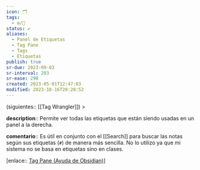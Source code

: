 ```yaml
---
icon: 🗂️
tags:
  - ⚙️/🔌
status: ✔️
aliases:
  - Panel de Etiquetas
  - Tag Pane
  - Tags
  - Etiquetas
publish: true
sr-due: 2023-09-03
sr-interval: 203
sr-ease: 290
created: 2023-05-01T12:47:03
modified: 2023-10-16T20:20:52
---
```


(siguientes:: [[Tag Wrangler]]) >

**description**:: Permite ver todas las etiquetas que están siendo usadas en un panel a la derecha.

**comentario**:: Es útil en conjunto con el [[Search]] para buscar las notas según sus etiquetas (`#`) de manera más sencilla. No lo utilizo ya que mi sistema no se basa en etiquetas sino en clases.

[enlace:: [Tag Pane (Ayuda de Obsidian)](https://help.obsidian.md/Plugins/Tag+pane)]
